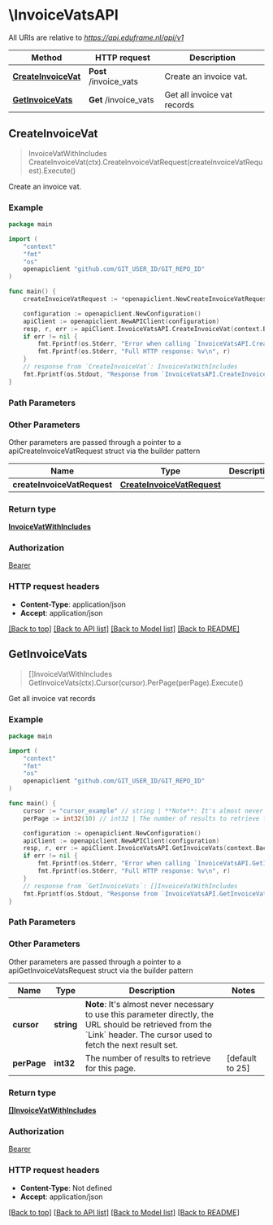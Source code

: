 # \InvoiceVatsAPI

All URIs are relative to *https://api.eduframe.nl/api/v1*

Method | HTTP request | Description
------------- | ------------- | -------------
[**CreateInvoiceVat**](InvoiceVatsAPI.md#CreateInvoiceVat) | **Post** /invoice_vats | Create an invoice vat.
[**GetInvoiceVats**](InvoiceVatsAPI.md#GetInvoiceVats) | **Get** /invoice_vats | Get all invoice vat records



## CreateInvoiceVat

> InvoiceVatWithIncludes CreateInvoiceVat(ctx).CreateInvoiceVatRequest(createInvoiceVatRequest).Execute()

Create an invoice vat.

### Example

```go
package main

import (
	"context"
	"fmt"
	"os"
	openapiclient "github.com/GIT_USER_ID/GIT_REPO_ID"
)

func main() {
	createInvoiceVatRequest := *openapiclient.NewCreateInvoiceVatRequest("Name_example", "Percentage_example") // CreateInvoiceVatRequest | 

	configuration := openapiclient.NewConfiguration()
	apiClient := openapiclient.NewAPIClient(configuration)
	resp, r, err := apiClient.InvoiceVatsAPI.CreateInvoiceVat(context.Background()).CreateInvoiceVatRequest(createInvoiceVatRequest).Execute()
	if err != nil {
		fmt.Fprintf(os.Stderr, "Error when calling `InvoiceVatsAPI.CreateInvoiceVat``: %v\n", err)
		fmt.Fprintf(os.Stderr, "Full HTTP response: %v\n", r)
	}
	// response from `CreateInvoiceVat`: InvoiceVatWithIncludes
	fmt.Fprintf(os.Stdout, "Response from `InvoiceVatsAPI.CreateInvoiceVat`: %v\n", resp)
}
```

### Path Parameters



### Other Parameters

Other parameters are passed through a pointer to a apiCreateInvoiceVatRequest struct via the builder pattern


Name | Type | Description  | Notes
------------- | ------------- | ------------- | -------------
 **createInvoiceVatRequest** | [**CreateInvoiceVatRequest**](CreateInvoiceVatRequest.md) |  | 

### Return type

[**InvoiceVatWithIncludes**](InvoiceVatWithIncludes.md)

### Authorization

[Bearer](../README.md#Bearer)

### HTTP request headers

- **Content-Type**: application/json
- **Accept**: application/json

[[Back to top]](#) [[Back to API list]](../README.md#documentation-for-api-endpoints)
[[Back to Model list]](../README.md#documentation-for-models)
[[Back to README]](../README.md)


## GetInvoiceVats

> []InvoiceVatWithIncludes GetInvoiceVats(ctx).Cursor(cursor).PerPage(perPage).Execute()

Get all invoice vat records

### Example

```go
package main

import (
	"context"
	"fmt"
	"os"
	openapiclient "github.com/GIT_USER_ID/GIT_REPO_ID"
)

func main() {
	cursor := "cursor_example" // string | **Note**: It's almost never necessary to use this parameter directly, the URL   should be retrieved from the `Link` header.  The cursor used to fetch the next result set.  (optional)
	perPage := int32(10) // int32 | The number of results to retrieve for this page. (optional) (default to 25)

	configuration := openapiclient.NewConfiguration()
	apiClient := openapiclient.NewAPIClient(configuration)
	resp, r, err := apiClient.InvoiceVatsAPI.GetInvoiceVats(context.Background()).Cursor(cursor).PerPage(perPage).Execute()
	if err != nil {
		fmt.Fprintf(os.Stderr, "Error when calling `InvoiceVatsAPI.GetInvoiceVats``: %v\n", err)
		fmt.Fprintf(os.Stderr, "Full HTTP response: %v\n", r)
	}
	// response from `GetInvoiceVats`: []InvoiceVatWithIncludes
	fmt.Fprintf(os.Stdout, "Response from `InvoiceVatsAPI.GetInvoiceVats`: %v\n", resp)
}
```

### Path Parameters



### Other Parameters

Other parameters are passed through a pointer to a apiGetInvoiceVatsRequest struct via the builder pattern


Name | Type | Description  | Notes
------------- | ------------- | ------------- | -------------
 **cursor** | **string** | **Note**: It&#39;s almost never necessary to use this parameter directly, the URL   should be retrieved from the &#x60;Link&#x60; header.  The cursor used to fetch the next result set.  | 
 **perPage** | **int32** | The number of results to retrieve for this page. | [default to 25]

### Return type

[**[]InvoiceVatWithIncludes**](InvoiceVatWithIncludes.md)

### Authorization

[Bearer](../README.md#Bearer)

### HTTP request headers

- **Content-Type**: Not defined
- **Accept**: application/json

[[Back to top]](#) [[Back to API list]](../README.md#documentation-for-api-endpoints)
[[Back to Model list]](../README.md#documentation-for-models)
[[Back to README]](../README.md)

